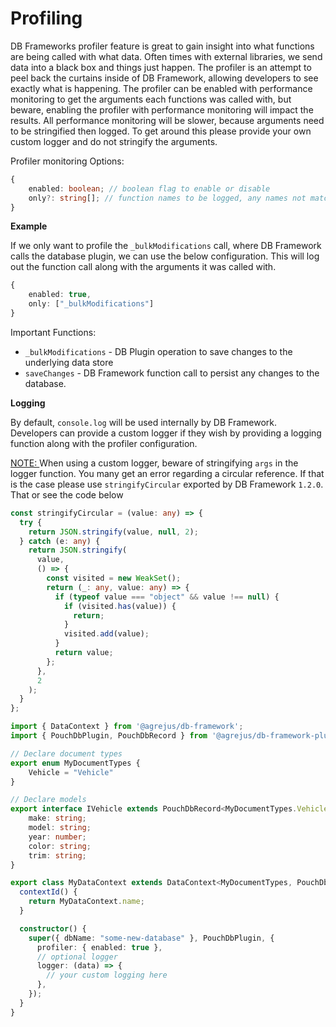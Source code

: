 # Profiling

DB Frameworks profiler feature is great to gain insight into what functions are being called with what data.  Often times with external libraries, we send data into a black box and things just happen.  The profiler is an attempt to peel back the curtains inside of DB Framework, allowing developers to see exactly what is happening.  The profiler can be enabled with performance monitoring to get the arguments each functions was called with, but beware, enabling the profiler with performance monitoring will impact the results.  All performance monitoring will be slower, because arguments need to be stringified then logged.  To get around this please provide your own custom logger and do not stringify the arguments.

Profiler monitoring Options:
```typescript
{
    enabled: boolean; // boolean flag to enable or disable
    only?: string[]; // function names to be logged, any names not matching the list will not be logged
}
```

**Example**

If we only want to profile the `_bulkModifications` call, where DB Framework calls the database plugin, we can use the below configuration.  This will log out the function call along with the arguments it was called with.
```typescript
{
    enabled: true,
    only: ["_bulkModifications"]
}
```

Important Functions:
- `_bulkModifications` - DB Plugin operation to save changes to the underlying data store
- `saveChanges` - DB Framework function call to persist any changes to the database.

**Logging**

By default, `console.log` will be used internally by DB Framework.  Developers can provide a custom logger if they wish by providing a logging function along with the profiler configuration.  

<u>NOTE: </u> When using a custom logger, beware of stringifying `args` in the logger function.  You many get an error regarding a circular reference.  If that is the case please use `stringifyCircular` exported by DB Framework `1.2.0`.  That or see the code below

```typescript
const stringifyCircular = (value: any) => {
  try {
    return JSON.stringify(value, null, 2);
  } catch (e: any) {
    return JSON.stringify(
      value,
      () => {
        const visited = new WeakSet();
        return (_: any, value: any) => {
          if (typeof value === "object" && value !== null) {
            if (visited.has(value)) {
              return;
            }
            visited.add(value);
          }
          return value;
        };
      },
      2
    );
  }
};
```


```typescript
import { DataContext } from '@agrejus/db-framework';
import { PouchDbPlugin, PouchDbRecord } from '@agrejus/db-framework-plugin-pouchdb';

// Declare document types
export enum MyDocumentTypes {
    Vehicle = "Vehicle"
}

// Declare models
export interface IVehicle extends PouchDbRecord<MyDocumentTypes.Vehicle> {
    make: string;
    model: string;
    year: number;
    color: string;
    trim: string;
}

export class MyDataContext extends DataContext<MyDocumentTypes, PouchDbRecord<MyDocumentTypes>, "_id" | "_rev"> {
  contextId() {
    return MyDataContext.name;
  }

  constructor() {
    super({ dbName: "some-new-database" }, PouchDbPlugin, {
      profiler: { enabled: true },
      // optional logger
      logger: (data) => {
        // your custom logging here
      },
    });
  }
}
```